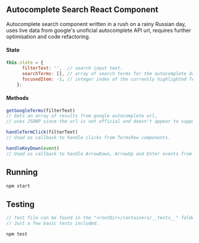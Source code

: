 ## Autocomplete Search React Component

Autocomplete search component written in a rush on a rainy Russian day, uses live data from google's unoficial autocomplete API url, requires further optimisation and code refactoring.

#### State

```js
this.state = {
      filterText: '',  // search input text.
      searchTerms: [], // array of search terms for the autocomplete drop-down list.
      focusedItem: -1, // integer index of the currently highlighted TermsRow.
    };
```

#### Methods

```js
getGoogleTerms(filterText) 
// Gets an array of results from google autocomplete url,
// uses JSONP since the url is not official and doesn't appear to support CORS.

handleTermClick(filterText)
// Used as callback to handle clicks from TermsRow components.

handleKeyDown(event)
// Used as callback to handle ArrowDown, ArrowUp and Enter events from SearchBar.
```

## Running

```js
npm start
```

## Testing

```js
// Test file can be found in the "<rootDir>/containers/__tests__" folder.
// Just a few basic tests included.

npm test
```

